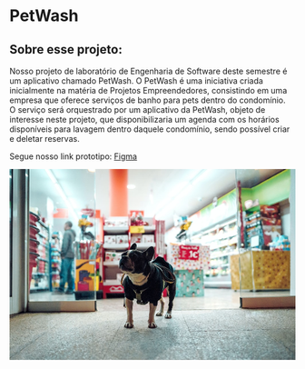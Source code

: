 # PetWash

## Sobre esse projeto:
Nosso projeto de laboratório de Engenharia de Software deste semestre é um aplicativo chamado PetWash. O PetWash é uma iniciativa criada inicialmente na matéria de Projetos Empreendedores, consistindo em uma empresa que oferece serviços de banho para pets dentro do condomínio.  
O serviço será orquestrado por um aplicativo da PetWash, objeto de interesse neste projeto, que disponibilizaria um agenda com os horários disponíveis para lavagem dentro daquele condomínio, sendo possível criar e deletar reservas.

Segue nosso link prototipo:
[Figma]([link](https://www.figma.com/proto/YblwBYSrIDiw8jXtOfsH4H/PetWash?node-id=52%3A64&scaling=scale-down&page-id=0%3A1&starting-point-node-id=15%3A2))

![image info](./src/img/dog2.jpg)
